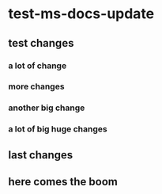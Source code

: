 # test-ms-docs-update

## test changes

### a lot of change

### more changes

### another big change

### a lot of big huge changes

## last changes

## here comes the boom